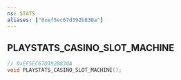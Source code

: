 ```yaml
---
ns: STATS
aliases: ["0xef5ec67d392b830a"]
---
```

## PLAYSTATS_CASINO_SLOT_MACHINE

```c
// 0xEF5EC67D392B830A
void PLAYSTATS_CASINO_SLOT_MACHINE();
```
